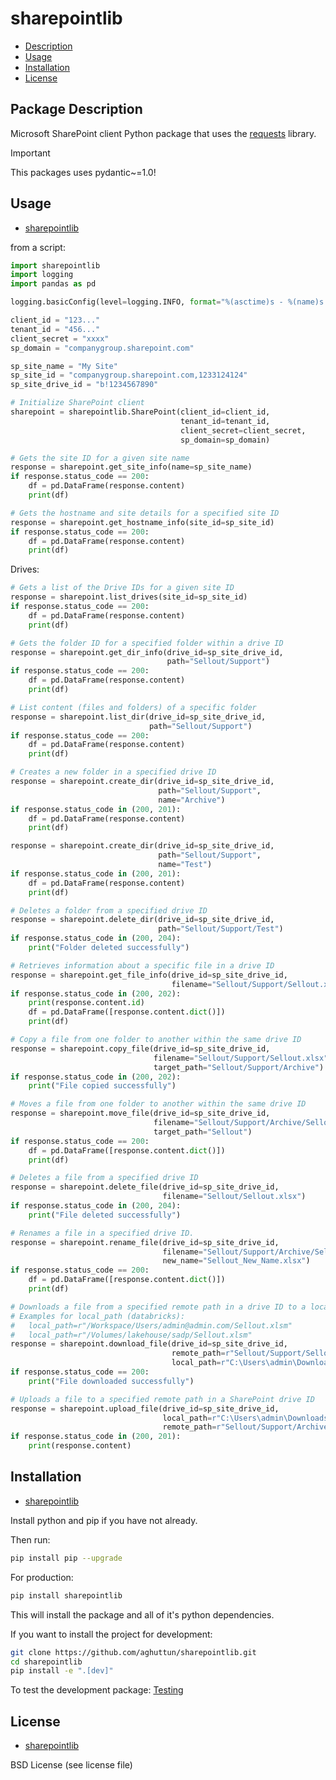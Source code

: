 # sharepointlib

- [Description](#package-description)
- [Usage](#usage)
- [Installation](#installation)
- [License](#license)

## Package Description

Microsoft SharePoint client Python package that uses the [requests](https://pypi.org/project/requests/) library.

> [!IMPORTANT]  
> This packages uses pydantic~=1.0!

## Usage

- [sharepointlib](#sharepointlib)

from a script:

```python
import sharepointlib
import logging
import pandas as pd

logging.basicConfig(level=logging.INFO, format="%(asctime)s - %(name)s - %(levelname)s - %(message)s")

client_id = "123..."
tenant_id = "456..."
client_secret = "xxxx"
sp_domain = "companygroup.sharepoint.com"

sp_site_name = "My Site"
sp_site_id = "companygroup.sharepoint.com,1233124124"
sp_site_drive_id = "b!1234567890"

# Initialize SharePoint client
sharepoint = sharepointlib.SharePoint(client_id=client_id, 
                                      tenant_id=tenant_id, 
                                      client_secret=client_secret, 
                                      sp_domain=sp_domain)
```

```python
# Gets the site ID for a given site name
response = sharepoint.get_site_info(name=sp_site_name)
if response.status_code == 200:
    df = pd.DataFrame(response.content)
    print(df)
```

```python
# Gets the hostname and site details for a specified site ID
response = sharepoint.get_hostname_info(site_id=sp_site_id)
if response.status_code == 200:
    df = pd.DataFrame(response.content)
    print(df)
```

Drives:

```python
# Gets a list of the Drive IDs for a given site ID
response = sharepoint.list_drives(site_id=sp_site_id)
if response.status_code == 200:
    df = pd.DataFrame(response.content)
    print(df)
```

```python
# Gets the folder ID for a specified folder within a drive ID
response = sharepoint.get_dir_info(drive_id=sp_site_drive_id,
                                   path="Sellout/Support")
if response.status_code == 200:
    df = pd.DataFrame(response.content)
    print(df)
```

```python
# List content (files and folders) of a specific folder
response = sharepoint.list_dir(drive_id=sp_site_drive_id, 
                               path="Sellout/Support")
if response.status_code == 200:
    df = pd.DataFrame(response.content)
    print(df)
```

```python
# Creates a new folder in a specified drive ID
response = sharepoint.create_dir(drive_id=sp_site_drive_id, 
                                 path="Sellout/Support",
                                 name="Archive")
if response.status_code in (200, 201):
    df = pd.DataFrame(response.content)
    print(df)

response = sharepoint.create_dir(drive_id=sp_site_drive_id, 
                                 path="Sellout/Support",
                                 name="Test")
if response.status_code in (200, 201):
    df = pd.DataFrame(response.content)
    print(df)
```

```python
# Deletes a folder from a specified drive ID
response = sharepoint.delete_dir(drive_id=sp_site_drive_id, 
                                 path="Sellout/Support/Test")
if response.status_code in (200, 204):
    print("Folder deleted successfully")
```

```python
# Retrieves information about a specific file in a drive ID
response = sharepoint.get_file_info(drive_id=sp_site_drive_id, 
                                    filename="Sellout/Support/Sellout.xlsx")
if response.status_code in (200, 202):
    print(response.content.id)
    df = pd.DataFrame([response.content.dict()])
    print(df)
```

```python
# Copy a file from one folder to another within the same drive ID
response = sharepoint.copy_file(drive_id=sp_site_drive_id, 
                                filename="Sellout/Support/Sellout.xlsx",
                                target_path="Sellout/Support/Archive")
if response.status_code in (200, 202):
    print("File copied successfully")
```

```python
# Moves a file from one folder to another within the same drive ID
response = sharepoint.move_file(drive_id=sp_site_drive_id, 
                                filename="Sellout/Support/Archive/Sellout.xlsx", 
                                target_path="Sellout")
if response.status_code == 200:
    df = pd.DataFrame([response.content.dict()])
    print(df)
```

```python
# Deletes a file from a specified drive ID
response = sharepoint.delete_file(drive_id=sp_site_drive_id, 
                                  filename="Sellout/Sellout.xlsx")
if response.status_code in (200, 204):
    print("File deleted successfully")
```

```python
# Renames a file in a specified drive ID.
response = sharepoint.rename_file(drive_id=sp_site_drive_id, 
                                  filename="Sellout/Support/Archive/Sellout.xlsx", 
                                  new_name="Sellout_New_Name.xlsx")
if response.status_code == 200:
    df = pd.DataFrame([response.content.dict()])
    print(df)
```

```python
# Downloads a file from a specified remote path in a drive ID to a local path
# Examples for local_path (databricks):
#   local_path=r"/Workspace/Users/admin@admin.com/Sellout.xlsm"
#   local_path=r"/Volumes/lakehouse/sadp/Sellout.xlsm"
response = sharepoint.download_file(drive_id=sp_site_drive_id, 
                                    remote_path=r"Sellout/Support/Sellout.xlsx",
                                    local_path=r"C:\Users\admin\Downloads\Sellout.xlsx")
if response.status_code == 200:
    print("File downloaded successfully")
```

```python
# Uploads a file to a specified remote path in a SharePoint drive ID
response = sharepoint.upload_file(drive_id=sp_site_drive_id, 
                                  local_path=r"C:\Users\admin\Downloads\Sellout.xlsx",
                                  remote_path=r"Sellout/Support/Archive/Sellout.xlsx")
if response.status_code in (200, 201):
    print(response.content)
```

## Installation

- [sharepointlib](#sharepointlib)

Install python and pip if you have not already.

Then run:

```bash
pip install pip --upgrade
```

For production:

```bash
pip install sharepointlib
```

This will install the package and all of it's python dependencies.

If you want to install the project for development:

```bash
git clone https://github.com/aghuttun/sharepointlib.git
cd sharepointlib
pip install -e ".[dev]"
```

To test the development package: [Testing](#testing)

## License

- [sharepointlib](#sharepointlib)

BSD License (see license file)
